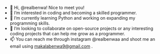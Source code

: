 -  👋 Hi, @realbenwa! Nice to meet you!
-  👀 I’m interested in coding and becoming a skilled programmer.
-  🌱 I’m currently learning Python and working on expanding my programming skills.
-  💞️ I’m looking to collaborate on open-source projects or any interesting coding projects that can help me grow as a programmer.
-  📫 You can reach me through instagram @realbenwaa and shoot me an email using makalabenwa9@gmail.com .

<!---
realbenwa/realbenwa is a ✨ special ✨ repository because its `README.md` (this file) appears on your GitHub profile.
You can click the Preview link to take a look at your changes.
--->
